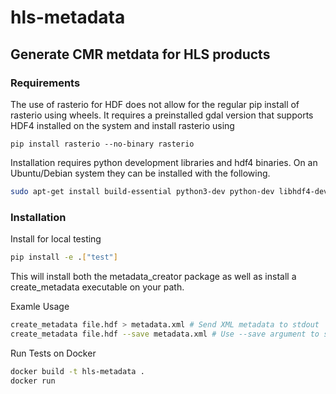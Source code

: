 # hls-metadata
## Generate CMR metdata for HLS products

### Requirements
The use of rasterio for HDF does not allow for the regular pip install of rasterio using wheels. It requires a preinstalled gdal version that supports HDF4 installed on the system and install rasterio using
```
pip install rasterio --no-binary rasterio
```

Installation requires python development libraries and hdf4 binaries. On an Ubuntu/Debian system they can be installed with the following.
```bash
sudo apt-get install build-essential python3-dev python-dev libhdf4-dev # For Python 3

```
### Installation
Install for local testing
```bash
pip install -e .["test"]
```

This will install both the metadata_creator package as well as install a create_metadata executable on your path.

Examle Usage
```bash
create_metadata file.hdf > metadata.xml # Send XML metadata to stdout
create_metadata file.hdf --save metadata.xml # Use --save argument to set destination
```

Run Tests on Docker
```bash
docker build -t hls-metadata .
docker run
```
